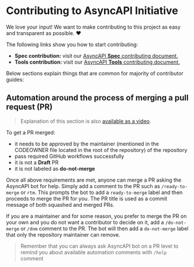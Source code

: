 # Contributing to AsyncAPI Initiative

We love your input! We want to make contributing to this project as easy and transparent as possible. ❤️

The following links show you how to start contributing:
- **Spec contribution:** visit our [AsyncAPI **Spec** contributing document.](https://github.com/asyncapi/spec/blob/master/CONTRIBUTING.md)
- **Tools contribution:** visit our [AsyncAPI **Tools** contributing document.](https://github.com/asyncapi/.github/blob/master/CONTRIBUTING.md)

Below sections explain things that are common for majority of contributor guides:

## Automation around the process of merging a pull request (PR)

> Explanation of this section is also [available as a video](https://youtu.be/QhOv_W6LmrY).

To get a PR merged:
- it needs to be approved by the maintainer (mentioned in the CODEOWNER file located in the root of the repository) of the repository
- pass required GitHub workflows successfully
- it is not a **Draft** PR
- it is not labeled as **do-not-merge**

Once all above requirements are met, anyone can merge a PR asking the AsyncAPI bot for help. Simply add a comment to the PR such as `/ready-to-merge` or `rtm`. This prompts the bot  to add a `ready-to-merge` label and then proceeds to merge the PR for you. The PR title is used as a commit message of both squashed and merged PRs.

If you are a maintainer and for some reason, you prefer to merge the PR on your own and you do not want a contributor to decide on it, add a `/do-not-merge` or `/dnm` comment to the PR. The bot will then add a `do-not-merge` label that only the repository maintainer can remove.

> Remember that you can always ask AsyncAPI bot on a PR level to remind you about available automation comments with `/help` comment
